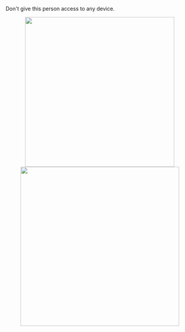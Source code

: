 Don't give this person access to any device.

<div align="center">
   <img width="400" src="https://github-readme-stats.vercel.app/api?username=swerrio&theme=gotham&show_icons=true&hide_border=true&count_private=true" />
   <img width="425" src="[https://github-readme-streak-stats.herokuapp.com/?user=swerrio&theme=gotham&hide_border=true](https://github-readme-stats.vercel.app/api/top-langs/?username=swerrio&theme=vue&show_icons=true&hide_border=true&layout=compact)" />
</div>
